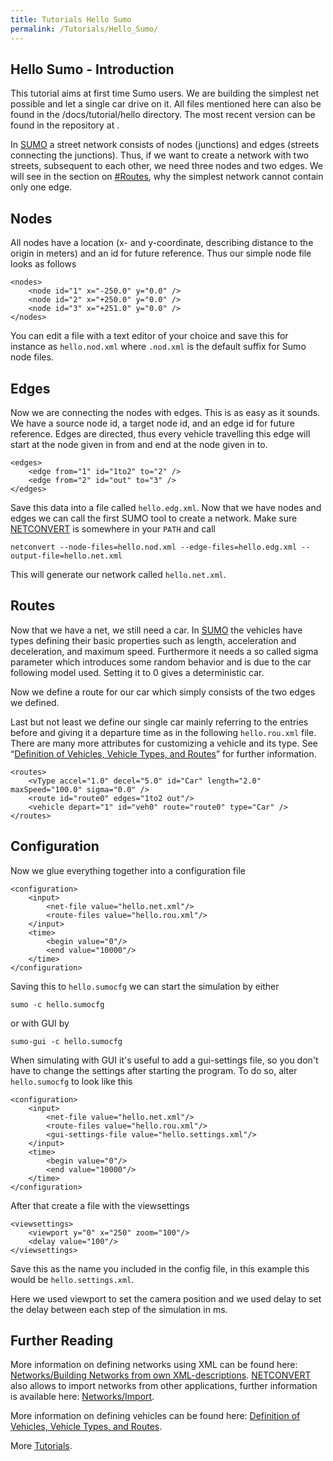 ```yaml
---
title: Tutorials Hello Sumo
permalink: /Tutorials/Hello_Sumo/
---
```


Hello Sumo - Introduction
-------------------------

This tutorial aims at first time Sumo users. We are building the simplest net possible and let a single car drive on it. All files mentioned here can also be found in the /docs/tutorial/hello directory. The most recent version can be found in the repository at .

In [SUMO](/SUMO "wikilink") a street network consists of nodes (junctions) and edges (streets connecting the junctions). Thus, if we want to create a network with two streets, subsequent to each other, we need three nodes and two edges. We will see in the section on [\#Routes](/#Routes "wikilink"), why the simplest network cannot contain only one edge.

Nodes
-----

All nodes have a location (x- and y-coordinate, describing distance to the origin in meters) and an id for future reference. Thus our simple node file looks as follows

    <nodes>
        <node id="1" x="-250.0" y="0.0" />
        <node id="2" x="+250.0" y="0.0" />
        <node id="3" x="+251.0" y="0.0" />
    </nodes>

You can edit a file with a text editor of your choice and save this for instance as `hello.nod.xml` where `.nod.xml` is the default suffix for Sumo node files.

Edges
-----

Now we are connecting the nodes with edges. This is as easy as it sounds. We have a source node id, a target node id, and an edge id for future reference. Edges are directed, thus every vehicle travelling this edge will start at the node given in <span class="inlxml">from</span> and end at the node given in <span class="inlxml">to</span>.

    <edges>
        <edge from="1" id="1to2" to="2" />
        <edge from="2" id="out" to="3" />
    </edges>

Save this data into a file called `hello.edg.xml`. Now that we have nodes and edges we can call the first SUMO tool to create a network. Make sure [NETCONVERT](/NETCONVERT "wikilink") is somewhere in your `PATH` and call

`netconvert --node-files=hello.nod.xml --edge-files=hello.edg.xml --output-file=hello.net.xml`

This will generate our network called `hello.net.xml`.

Routes
------

Now that we have a net, we still need a car. In [SUMO](/SUMO "wikilink") the vehicles have types defining their basic properties such as length, acceleration and deceleration, and maximum speed. Furthermore it needs a so called sigma parameter which introduces some random behavior and is due to the car following model used. Setting it to 0 gives a deterministic car.

Now we define a route for our car which simply consists of the two edges we defined.

Last but not least we define our single car mainly referring to the entries before and giving it a departure time as in the following `hello.rou.xml` file. There are many more attributes for customizing a vehicle and its type. See “[Definition of Vehicles, Vehicle Types, and Routes](/Definition_of_Vehicles,_Vehicle_Types,_and_Routes "wikilink")” for further information.

    <routes>
        <vType accel="1.0" decel="5.0" id="Car" length="2.0" maxSpeed="100.0" sigma="0.0" />
        <route id="route0" edges="1to2 out"/>
        <vehicle depart="1" id="veh0" route="route0" type="Car" />
    </routes>

Configuration
-------------

Now we glue everything together into a configuration file

    <configuration>
        <input>
            <net-file value="hello.net.xml"/>
            <route-files value="hello.rou.xml"/>
        </input>
        <time>
            <begin value="0"/>
            <end value="10000"/>
        </time>
    </configuration>

Saving this to `hello.sumocfg` we can start the simulation by either

`sumo -c hello.sumocfg`

or with GUI by

`sumo-gui -c hello.sumocfg`

When simulating with GUI it's useful to add a gui-settings file, so you don't have to change the settings after starting the program. To do so, alter `hello.sumocfg` to look like this

    <configuration>
        <input>
            <net-file value="hello.net.xml"/>
            <route-files value="hello.rou.xml"/>
            <gui-settings-file value="hello.settings.xml"/>
        </input>
        <time>
            <begin value="0"/>
            <end value="10000"/>
        </time>
    </configuration>

After that create a file with the viewsettings

    <viewsettings>
        <viewport y="0" x="250" zoom="100"/>
        <delay value="100"/>
    </viewsettings>

Save this as the name you included in the config file, in this example this would be `hello.settings.xml`.

Here we used viewport to set the camera position and we used delay to set the delay between each step of the simulation in ms.

Further Reading
---------------

More information on defining networks using XML can be found here: [Networks/Building Networks from own XML-descriptions](/Networks/Building_Networks_from_own_XML-descriptions "wikilink"). [NETCONVERT](/NETCONVERT "wikilink") also allows to import networks from other applications, further information is available here: [Networks/Import](/Networks/Import "wikilink").

More information on defining vehicles can be found here: [Definition of Vehicles, Vehicle Types, and Routes](/Definition_of_Vehicles,_Vehicle_Types,_and_Routes "wikilink").

More [Tutorials](/Tutorials "wikilink").
